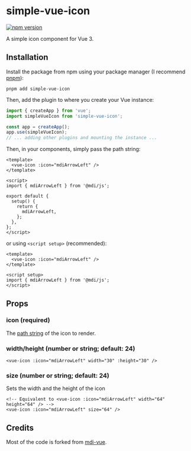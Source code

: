 # simple-vue-icon

[![npm version](https://img.shields.io/npm/v/simple-vue-icon)](https://npmjs.com/package/simple-vue-icon)

A simple icon component for Vue 3.

## Installation

Install the package from npm using your package manager (I recommend [pnpm](https://pnpm.io/)):

```shell
pnpm add simple-vue-icon
```

Then, add the plugin to where you create your Vue instance:

```typescript
import { createApp } from 'vue';
import simpleVueIcon from 'simple-vue-icon';

const app = createApp();
app.use(simpleVueIcon);
// ... adding other plugins and mounting the instance ...
```

Then, in your components, simply pass the path string:

```vue
<template>
  <vue-icon :icon="mdiArrowLeft" />
</template>

<script>
import { mdiArrowLeft } from '@mdi/js';

export default {
  setup() {
    return {
      mdiArrowLeft,
    };
  },
};
</script>
```

or using `<script setup>` (recommended):

```vue
<template>
  <vue-icon :icon="mdiArrowLeft" />
</template>

<script setup>
import { mdiArrowLeft } from '@mdi/js';
</script>
```

## Props

### icon (required)

The [path string](https://developer.mozilla.org/en-US/docs/Web/SVG/Attribute/d) of the icon to render.

### width/height (number or string; default: 24)

```vue
<vue-icon :icon="mdiArrowLeft" width="30" :height="30" />
```

### size (number or string; default: 24)

Sets the width and the height of the icon

```vue
<!-- Equivalent to <vue-icon :icon="mdiArrowLeft" width="64" height="64" /> -->
<vue-icon :icon="mdiArrowLeft" size="64" />
```

## Credits

Most of the code is forked from [mdi-vue](https://github.com/therufa/mdi-vue).
